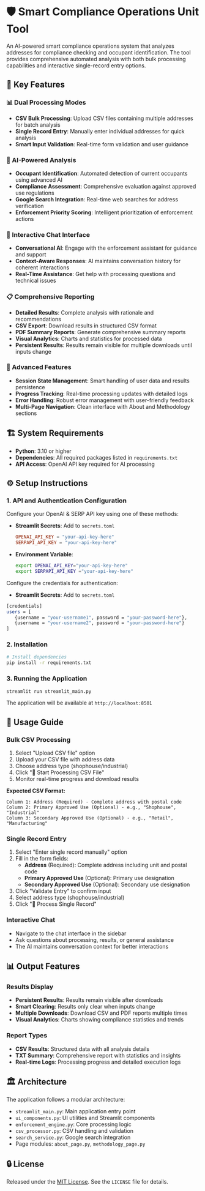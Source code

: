 # 🛡️ Smart Compliance Operations Unit Tool

An AI-powered smart compliance operations system that analyzes addresses for compliance checking and occupant identification. The tool provides comprehensive automated analysis with both bulk processing capabilities and interactive single-record entry options.

## 🚀 Key Features

### 📊 Dual Processing Modes
- **CSV Bulk Processing**: Upload CSV files containing multiple addresses for batch analysis
- **Single Record Entry**: Manually enter individual addresses for quick analysis
- **Smart Input Validation**: Real-time form validation and user guidance

### 🤖 AI-Powered Analysis
- **Occupant Identification**: Automated detection of current occupants using advanced AI
- **Compliance Assessment**: Comprehensive evaluation against approved use regulations  
- **Google Search Integration**: Real-time web searches for address verification
- **Enforcement Priority Scoring**: Intelligent prioritization of enforcement actions

### 💬 Interactive Chat Interface
- **Conversational AI**: Engage with the enforcement assistant for guidance and support
- **Context-Aware Responses**: AI maintains conversation history for coherent interactions
- **Real-Time Assistance**: Get help with processing questions and technical issues

### 📋 Comprehensive Reporting
- **Detailed Results**: Complete analysis with rationale and recommendations
- **CSV Export**: Download results in structured CSV format
- **PDF Summary Reports**: Generate comprehensive summary reports
- **Visual Analytics**: Charts and statistics for processed data
- **Persistent Results**: Results remain visible for multiple downloads until inputs change

### 🔧 Advanced Features
- **Session State Management**: Smart handling of user data and results persistence
- **Progress Tracking**: Real-time processing updates with detailed logs
- **Error Handling**: Robust error management with user-friendly feedback
- **Multi-Page Navigation**: Clean interface with About and Methodology sections

## 🏗️ System Requirements

- **Python**: 3.10 or higher
- **Dependencies**: All required packages listed in `requirements.txt`
- **API Access**: OpenAI API key required for AI processing

## ⚙️ Setup Instructions

### 1. API and Authentication Configuration
Configure your OpenAI & SERP API key using one of these methods:
- **Streamlit Secrets**: Add to `secrets.toml`
  ```toml
  OPENAI_API_KEY = "your-api-key-here"
  SERPAPI_API_KEY = "your-api-key-here"
  ```
- **Environment Variable**: 
  ```bash
  export OPENAI_API_KEY="your-api-key-here"
  export SERPAPI_API_KEY ="your-api-key-here"
  ```
Configure the credentials for authentication:
- **Streamlit Secrets**: Add to `secrets.toml`

 ```bash
[credentials]
users = [
    {username = "your-username1", password = "your-password-here"},
    {username = "your-username2", password = "your-password-here"}
]
```

### 2. Installation
```bash
# Install dependencies
pip install -r requirements.txt
```

### 3. Running the Application
```bash
streamlit run streamlit_main.py
```

The application will be available at `http://localhost:8501`

## 📖 Usage Guide

### Bulk CSV Processing
1. Select "Upload CSV file" option
2. Upload your CSV file with address data
3. Choose address type (shophouse/industrial)  
4. Click "🚀 Start Processing CSV File"
5. Monitor real-time progress and download results

**Expected CSV Format:**
```
Column 1: Address (Required) - Complete address with postal code
Column 2: Primary Approved Use (Optional) - e.g., "Shophouse", "Industrial"
Column 3: Secondary Approved Use (Optional) - e.g., "Retail", "Manufacturing"
```

### Single Record Entry
1. Select "Enter single record manually" option
2. Fill in the form fields:
   - **Address** (Required): Complete address including unit and postal code
   - **Primary Approved Use** (Optional): Primary use designation
   - **Secondary Approved Use** (Optional): Secondary use designation
3. Click "Validate Entry" to confirm input
4. Select address type (shophouse/industrial)
5. Click "🚀 Process Single Record"

### Interactive Chat
- Navigate to the chat interface in the sidebar
- Ask questions about processing, results, or general assistance
- The AI maintains conversation context for better interactions

## 📊 Output Features

### Results Display
- **Persistent Results**: Results remain visible after downloads
- **Smart Clearing**: Results only clear when inputs change
- **Multiple Downloads**: Download CSV and PDF reports multiple times
- **Visual Analytics**: Charts showing compliance statistics and trends

### Report Types
- **CSV Results**: Structured data with all analysis details
- **TXT Summary**: Comprehensive report with statistics and insights
- **Real-time Logs**: Processing progress and detailed execution logs

## 🏛️ Architecture

The application follows a modular architecture:
- `streamlit_main.py`: Main application entry point
- `ui_components.py`: UI utilities and Streamlit components  
- `enforcement_engine.py`: Core processing logic
- `csv_processor.py`: CSV handling and validation
- `search_service.py`: Google search integration
- Page modules: `about_page.py`, `methodology_page.py`

## 🔒 License

Released under the [MIT License](LICENSE). See the `LICENSE` file for details.
